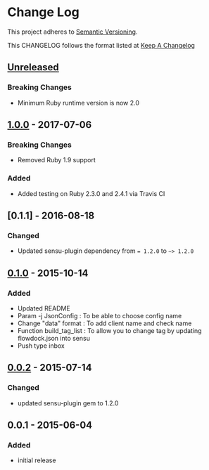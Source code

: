 # Change Log
This project adheres to [Semantic Versioning](http://semver.org/).

This CHANGELOG follows the format listed at [Keep A Changelog](http://keepachangelog.com/)

## [Unreleased]
### Breaking Changes
- Minimum Ruby runtime version is now 2.0

## [1.0.0] - 2017-07-06
### Breaking Changes
- Removed Ruby 1.9 support

### Added
- Added testing on Ruby 2.3.0 and 2.4.1 via Travis CI

## [0.1.1] - 2016-08-18
### Changed
- Updated sensu-plugin dependency from `= 1.2.0` to `~> 1.2.0`

## [0.1.0] - 2015-10-14
### Added
- Updated README
- Param -j JsonConfig : To be able to choose config name
- Change "data" format : To add client name and check name
- Function build_tag_list : To allow you to change tag by updating flowdock.json into sensu
- Push type inbox

## [0.0.2] - 2015-07-14
### Changed
- updated sensu-plugin gem to 1.2.0

## 0.0.1 - 2015-06-04
### Added
- initial release

[Unreleased]: https://github.com/sensu-plugins/sensu-plugins-flowdock/compare/1.0.0...HEAD
[1.0.0]: https://github.com/sensu-plugins/sensu-plugins-flowdock/compare/0.1.1...1.0.0
[0.1.0]: https://github.com/sensu-plugins/sensu-plugins-flowdock/compare/0.1.0...0.1.1
[0.1.0]: https://github.com/sensu-plugins/sensu-plugins-flowdock/compare/0.0.2...0.1.0
[0.0.2]: https://github.com/sensu-plugins/sensu-plugins-flowdock/compare/0.0.1...0.0.2
